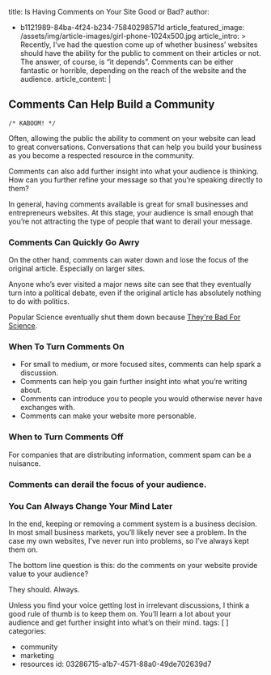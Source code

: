 title: Is Having Comments on Your Site Good or Bad?
author:
  - b1121989-84ba-4f24-b234-75840298571d
article_featured_image: /assets/img/article-images/girl-phone-1024x500.jpg
article_intro: >
  Recently, I’ve had the question come up of whether business’ websites should have the ability
  for the public to comment on their articles or not. The answer, of course, is “it depends”.
  Comments can be either fantastic or horrible, depending on the reach of the website and the
  audience.
article_content: |
  ## Comments Can Help Build a Community
  
  ```
  /* KABOOM! */
  ```
  Often, allowing the public the ability to comment on your website can lead to great conversations. Conversations that can help you build your business as you become a respected resource in the community.
  
  Comments can also add further insight into what your audience is thinking. How can you further refine your message so that you’re speaking directly to them?
  
  In general, having comments available is great for small businesses and entrepreneurs websites. At this stage, your audience is small enough that you’re not attracting the type of people that want to derail your message.
  
  ### Comments Can Quickly Go Awry
  On the other hand, comments can water down and lose the focus of the original article. Especially on larger sites.
  
  Anyone who’s ever visited a major news site can see that they eventually turn into a political debate, even if the original article has absolutely nothing to do with politics.
  
  Popular Science eventually shut them down because [They're Bad For Science](http://www.popsci.com/science/article/2013-09/why-were-shutting-our-comments).
  
  
  ### When To Turn Comments On
  - For small to medium, or more focused sites, comments can help spark a discussion.
  - Comments can help you gain further insight into what you’re writing about.
  - Comments can introduce you to people you would otherwise never have exchanges with.
  - Comments can make your website more personable.
  
  ### When to Turn Comments Off
  For companies that are distributing information, comment spam can be a nuisance.
  ### Comments can derail the focus of your audience.
  
  ### You Can Always Change Your Mind Later
  In the end, keeping or removing a comment system is a business decision. In most small business markets, you’ll likely never see a problem. In the case my own websites, I’ve never run into problems, so I’ve always kept them on.
  
  The bottom line question is this: do the comments on your website provide value to your audience?
  
  They should. Always.
  
  Unless you find your voice getting lost in irrelevant discussions, I think a good rule of thumb is to keep them on. You’ll learn a lot about your audience and get further insight into what’s on their mind.
tags: [ ]
categories:
  - community
  - marketing
  - resources
id: 03286715-a1b7-4571-88a0-49de702639d7
